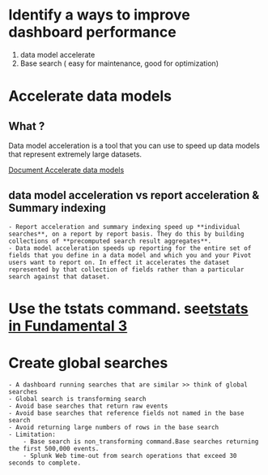# Identify a ways to improve dashboard performance
1. data model accelerate
2. Base search ( easy for maintenance, good for optimization)

# Accelerate data models

## What ?
Data model acceleration is a tool that you can use to speed up data models that represent extremely large datasets. 

[Document Accelerate data models](https://docs.splunk.com/Documentation/Splunk/8.0.3/Knowledge/Acceleratedatamodels)

## data model acceleration vs report acceleration & Summary indexing

	- Report acceleration and summary indexing speed up **individual searches**, on a report by report basis. They do this by building collections of **precomputed search result aggregates**.
	- Data model acceleration speeds up reporting for the entire set of fields that you define in a data model and which you and your Pivot users want to report on. In effect it accelerates the dataset represented by that collection of fields rather than a particular search against that dataset.

# Use the tstats command. see[tstats in Fundamental 3](https://github.com/isabelle-le/Splunk-selflearning/blob/master/21.Using%20Acceleration%20Options:%20Data%20Models%20and%20tsidx%20Files.md)

# Create global searches
 	- A dashboard running searches that are similar >> think of global searches
	- Global search is transforming search
	- Avoid base searches that return raw events
	- Avoid base searches that reference fields not named in the base search
	- Avoid returning large numbers of rows in the base search
	- Limitation:
		- Base search is non_transforming command.Base searches returning the first 500,000 events.
		- Splunk Web time-out from search operations that exceed 30 seconds to complete.


















